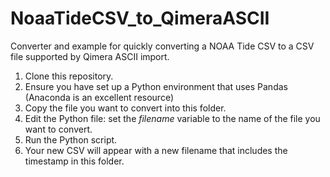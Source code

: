 # NoaaTideCSV_to_QimeraASCII
Converter and example for quickly converting a NOAA Tide CSV to a CSV file supported by Qimera ASCII import.

1. Clone this repository.
2. Ensure you have set up a Python environment that uses Pandas (Anaconda is an excellent resource)
3. Copy the file you want to convert into this folder.
4. Edit the Python file: set the _filename_ variable to the name of the file you want to convert.
5. Run the Python script.
6. Your new CSV will appear with a new filename that includes the timestamp in this folder.
